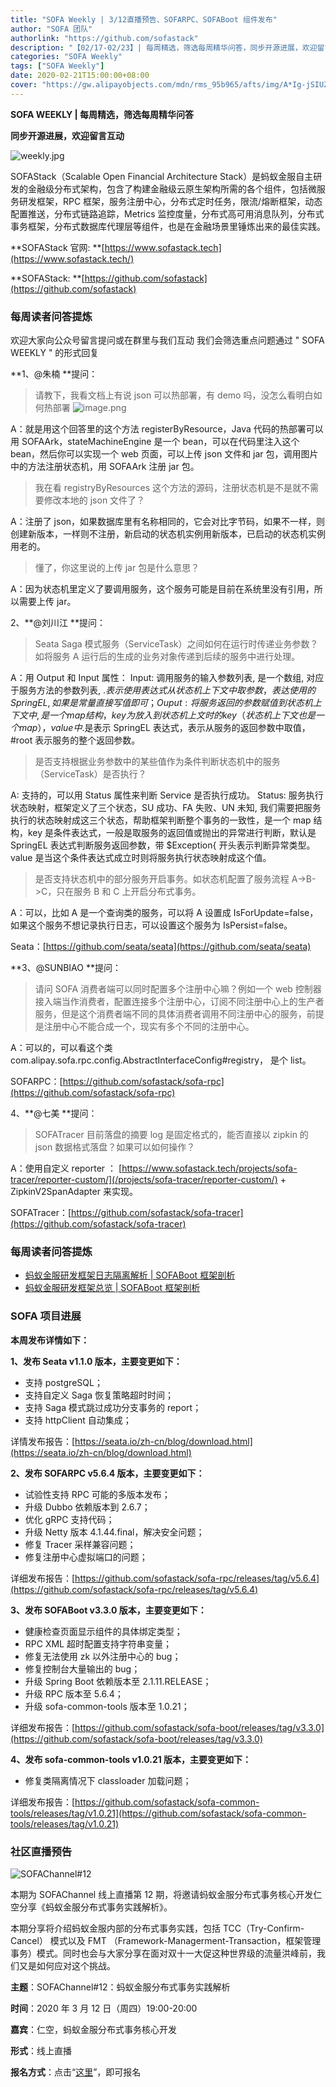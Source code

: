 ```yaml
---
title: "SOFA Weekly | 3/12直播预告、SOFARPC、SOFABoot 组件发布"
author: "SOFA 团队"
authorlink: "https://github.com/sofastack"
description: "【02/17-02/23】| 每周精选，筛选每周精华问答，同步开源进展，欢迎留言互动。"
categories: "SOFA Weekly"
tags: ["SOFA Weekly"]
date: 2020-02-21T15:00:00+08:00
cover: "https://gw.alipayobjects.com/mdn/rms_95b965/afts/img/A*Ig-jSIUZWx0AAAAAAAAAAAAAARQnAQ"
---
```


**SOFA WEEKLY | 每周精选，筛选每周精华问答**

**同步开源进展，欢迎留言互动**

![weekly.jpg](https://gw.alipayobjects.com/mdn/rms_95b965/afts/img/A*ARgKS6SuU7YAAAAAAAAAAAAAARQnAQ)

SOFAStack（Scalable Open Financial Architecture Stack）是蚂蚁金服自主研发的金融级分布式架构，包含了构建金融级云原生架构所需的各个组件，包括微服务研发框架，RPC 框架，服务注册中心，分布式定时任务，限流/熔断框架，动态配置推送，分布式链路追踪，Metrics 监控度量，分布式高可用消息队列，分布式事务框架，分布式数据库代理层等组件，也是在金融场景里锤炼出来的最佳实践。

**SOFAStack 官网: **[https://www.sofastack.tech](https://www.sofastack.tech/)

**SOFAStack: **[https://github.com/sofastack](https://github.com/sofastack)

### 每周读者问答提炼

欢迎大家向公众号留言提问或在群里与我们互动
我们会筛选重点问题通过 " SOFA WEEKLY " 的形式回复

**1、@朱楠 **提问：

> 请教下，我看文档上有说 json 可以热部署，有 demo 吗，没怎么看明白如何热部署
> ![image.png](https://cdn.nlark.com/yuque/0/2020/png/226702/1582270528773-c95ddf2a-cf84-43a1-a063-feeef533d096.png)

A：就是用这个回答里的这个方法 registerByResource，Java 代码的热部署可以用 SOFAArk，stateMachineEngine 是一个 bean，可以在代码里注入这个 bean，然后你可以实现一个 web 页面，可以上传 json 文件和 jar 包，调用图片中的方法注册状态机，用 SOFAArk 注册 jar 包。

> 我在看 registryByResources 这个方法的源码，注册状态机是不是就不需要修改本地的 json 文件了？

A：注册了 json，如果数据库里有名称相同的，它会对比字节码，如果不一样，则创建新版本，一样则不注册，新启动的状态机实例用新版本，已启动的状态机实例用老的。

> 懂了，你这里说的上传 jar 包是什么意思？

A：因为状态机里定义了要调用服务，这个服务可能是目前在系统里没有引用，所以需要上传 jar。

2、**@刘川江 **提问：

> Seata Saga 模式服务（ServiceTask）之间如何在运行时传递业务参数？如将服务 A 运行后的生成的业务对象传递到后续的服务中进行处理。

A：用 Output 和 Input 属性：
Input: 调用服务的输入参数列表, 是一个数组, 对应于服务方法的参数列表, $.表示使用表达式从状态机上下文中取参数，表达使用的 SpringEL, 如果是常量直接写值即可；
Ouput: 将服务返回的参数赋值到状态机上下文中, 是一个 map 结构，key 为放入到状态机上文时的 key（状态机上下文也是一个 map），value 中$.是表示 SpringEL 表达式，表示从服务的返回参数中取值，#root 表示服务的整个返回参数。

> 是否支持根据业务参数中的某些值作为条件判断状态机中的服务（ServiceTask）是否执行？

A: 支持的，可以用 Status 属性来判断 Service 是否执行成功。
Status: 服务执行状态映射，框架定义了三个状态，SU 成功、FA 失败、UN 未知, 我们需要把服务执行的状态映射成这三个状态，帮助框架判断整个事务的一致性，是一个 map 结构，key 是条件表达式，一般是取服务的返回值或抛出的异常进行判断，默认是 SpringEL 表达式判断服务返回参数，带 $Exception{ 开头表示判断异常类型。value 是当这个条件表达式成立时则将服务执行状态映射成这个值。

> 是否支持状态机中的部分服务开启事务。如状态机配置了服务流程 A->B->C，只在服务 B 和 C 上开启分布式事务。

A：可以，比如 A 是一个查询类的服务，可以将 A 设置成 IsForUpdate=false，如果这个服务不想记录执行日志，可以设置这个服务为 IsPersist=false。

Seata：[https://github.com/seata/seata](https://github.com/seata/seata)

**3、@SUNBIAO **提问：

> 请问 SOFA 消费者端可以同时配置多个注册中心嘛？例如一个 web 控制器接入端当作消费者，配置连接多个注册中心，订阅不同注册中心上的生产者服务，但是这个消费者端不同的具体消费者调用不同注册中心的服务，前提是注册中心不能合成一个，现实有多个不同的注册中心。

A：可以的，可以看这个类 com.alipay.sofa.rpc.config.AbstractInterfaceConfig#registry， 是个 list。

SOFARPC：[https://github.com/sofastack/sofa-rpc](https://github.com/sofastack/sofa-rpc)

4、**@七美 **提问：

> SOFATracer 目前落盘的摘要 log 是固定格式的，能否直接以 zipkin 的 json 数据格式落盘？如果可以如何操作？

A：使用自定义 reporter ： [https://www.sofastack.tech/projects/sofa-tracer/reporter-custom/](/projects/sofa-tracer/reporter-custom/) + ZipkinV2SpanAdapter 来实现。

SOFATracer：[https://github.com/sofastack/sofa-tracer](https://github.com/sofastack/sofa-tracer)

### 每周读者问答提炼

- [蚂蚁金服研发框架日志隔离解析 | SOFABoot 框架剖析](/blog/sofa-boot-log-isolation/)
- [蚂蚁金服研发框架总览 | SOFABoot 框架剖析](/blog/sofa-boot-overview/)

### SOFA 项目进展

**本周发布详情如下：**

**1、发布 Seata v1.1.0 版本，主要变更如下：**

- 支持 postgreSQL；
- 支持自定义 Saga 恢复策略超时时间；
- 支持 Saga 模式跳过成功分支事务的 report；
- 支持 httpClient 自动集成；

详情发布报告：[https://seata.io/zh-cn/blog/download.html](https://seata.io/zh-cn/blog/download.html)

**2、发布 SOFARPC v5.6.4 版本，主要变更如下：**

- 试验性支持 RPC 可能的多版本发布；
- 升级 Dubbo 依赖版本到 2.6.7；
- 优化 gRPC 支持代码；
- 升级 Netty 版本 4.1.44.final，解决安全问题；
- 修复 Tracer 采样兼容问题；
- 修复注册中心虚拟端口的问题；

详细发布报告：[https://github.com/sofastack/sofa-rpc/releases/tag/v5.6.4](https://github.com/sofastack/sofa-rpc/releases/tag/v5.6.4)

**3、发布 SOFABoot v3.3.0 版本，主要变更如下：**

- 健康检查页面显示组件的具体绑定类型；
- RPC XML 超时配置支持字符串变量；
- 修复无法使用 zk 以外注册中心的 bug；
- 修复控制台大量输出的 bug；
- 升级 Spring Boot 依赖版本至 2.1.11.RELEASE；
- 升级 RPC 版本至 5.6.4；
- 升级 sofa-common-tools 版本至 1.0.21；

详细发布报告：[https://github.com/sofastack/sofa-boot/releases/tag/v3.3.0](https://github.com/sofastack/sofa-boot/releases/tag/v3.3.0)

**4、发布 sofa-common-tools v1.0.21 版本，主要变更如下：**

- 修复类隔离情况下 classloader 加载问题；

详细发布报告：[https://github.com/sofastack/sofa-common-tools/releases/tag/v1.0.21](https://github.com/sofastack/sofa-common-tools/releases/tag/v1.0.21)

### 社区直播预告

![SOFAChannel#12](https://cdn.nlark.com/yuque/0/2020/jpeg/226702/1581670095015-cc3cc59c-6f09-43fb-87c2-ce115f0c22a6.jpeg)

本期为 SOFAChannel 线上直播第 12 期，将邀请蚂蚁金服分布式事务核心开发仁空分享《蚂蚁金服分布式事务实践解析》。

本期分享将介绍蚂蚁金服内部的分布式事务实践，包括 TCC（Try-Confirm-Cancel） 模式以及 FMT （Framework-Managerment-Transaction，框架管理事务）模式。同时也会与大家分享在面对双十一大促这种世界级的流量洪峰前，我们又是如何应对这个挑战。

**主题**：SOFAChannel#12：蚂蚁金服分布式事务实践解析

**时间**：2020 年 3 月 12 日（周四）19:00-20:00

**嘉宾**：仁空，蚂蚁金服分布式事务核心开发

**形式**：线上直播

**报名方式**：点击“[这里](https://tech.antfin.com/community/live/1119)”，即可报名
